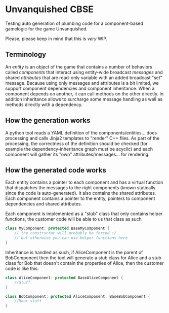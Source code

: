 Unvanquished CBSE
=================

Testing auto generation of plumbing code for a component-based gamelogic for the game Unvanquished.

Please, please keep in mind that this is *very* WIP.

Terminology
-----------

An *entity* is an object of the game that contains a number of behaviors called *components* that interact using entity-wide broadcast *messages* and shared *attributes* that are read-only variable with an added broadcast "set" message.
Because using only messages and attributes is a bit limited, we support component dependencies and component inheritance.
When a component depends on another, it can call methods on the other directly.
In addition inheritance allows to surcharge some message handling as well as methods directly with a dependency.

How the generation works
------------------------

A python tool reads a YAML definition of the components/entities... does processing and calls Jinja2 templates to "render" C++ files.
As part of the processing, the correctness of the definition should be checked (for example the dependency-inheritance graph must be acyclic) and each component will gather its "own" attributes/messages... for rendering.

How the generated code works
----------------------------

Each entity contains a pointer to each component and has a virtual function that dispatches the messages to the right components (known statically since the code is auto-generated).
It also contains the shared attributes.
Each component contains a pointer to the entity, pointers to component dependencies and shared attributes.

Each component is implemented as a "stub" class that only contains helper functions, the customer code will be able to us that class as such
```c++
class MyComponent: protected BaseMyComponent {
    // the constructor will probably be forced :/
    // but otherwise you can use helper functions here
}
```
Inheritance is handled as such, if AliceComponent is the parent of BobComponent then the tool will generate a stub class for Alice and a stub class for Bob that doesn't contain the properties of Alice, then the customer code is like this:

```c++
class AliceComponent: protected BaseAliceComponent {
    //Stuff
}

class BobComponent: protected AliceComponent, BaseBobComponent {
    //Moar stuff
}
```
